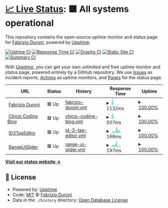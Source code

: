 # [📈 Live Status](https://status.fabrizioduroni.it): <!--live status--> **🟩 All systems operational**

This repository contains the open-source uptime monitor and status page for [Fabrizio Duroni](https://www.fabrizioduroni.it), powered by [Upptime](https://github.com/upptime/upptime).

[![Uptime CI](https://github.com/koj-co/upptime/workflows/Uptime%20CI/badge.svg)](https://github.com/koj-co/upptime/actions?query=workflow%3A%22Uptime+CI%22)
[![Response Time CI](https://github.com/koj-co/upptime/workflows/Response%20Time%20CI/badge.svg)](https://github.com/koj-co/upptime/actions?query=workflow%3A%22Response+Time+CI%22)
[![Graphs CI](https://github.com/koj-co/upptime/workflows/Graphs%20CI/badge.svg)](https://github.com/koj-co/upptime/actions?query=workflow%3A%22Graphs+CI%22)
[![Static Site CI](https://github.com/koj-co/upptime/workflows/Static%20Site%20CI/badge.svg)](https://github.com/koj-co/upptime/actions?query=workflow%3A%22Static+Site+CI%22)
[![Summary CI](https://github.com/koj-co/upptime/workflows/Summary%20CI/badge.svg)](https://github.com/koj-co/upptime/actions?query=workflow%3A%22Summary+CI%22)

With [Upptime](https://upptime.js.org), you can get your own unlimited and free uptime monitor and status page, powered entirely by a GitHub repository. We use [Issues](https://github.com/chicio/chicio.status.github.io/issues) as incident reports, [Actions](https://github.com/chicio/chicio.status.github.io/actions) as uptime monitors, and [Pages](https://status.fabrizioduroni.it) for the status page.

<!--start: status pages-->
<!-- This summary is generated by Upptime (https://github.com/upptime/upptime) -->
<!-- Do not edit this manually, your changes will be overwritten -->
<!-- prettier-ignore -->
| URL | Status | History | Response Time | Uptime |
| --- | ------ | ------- | ------------- | ------ |
| <img alt="" src="https://www.fabrizioduroni.it/assets/images/fabrizio-duroni.jpg" height="13"> [Fabrizio Duroni](https://www.fabrizioduroni.it) | 🟩 Up | [fabrizio-duroni.yml](https://github.com/chicio/chicio.status.github.io/commits/HEAD/history/fabrizio-duroni.yml) | <details><summary><img alt="Response time graph" src="./graphs/fabrizio-duroni/response-time-week.png" height="20"> 1132ms</summary><br><a href="https://status.fabrizioduroni.it/history/fabrizio-duroni"><img alt="Response time 300" src="https://img.shields.io/endpoint?url=https%3A%2F%2Fraw.githubusercontent.com%2Fchicio%2Fchicio.status.github.io%2FHEAD%2Fapi%2Ffabrizio-duroni%2Fresponse-time.json"></a><br><a href="https://status.fabrizioduroni.it/history/fabrizio-duroni"><img alt="24-hour response time 202" src="https://img.shields.io/endpoint?url=https%3A%2F%2Fraw.githubusercontent.com%2Fchicio%2Fchicio.status.github.io%2FHEAD%2Fapi%2Ffabrizio-duroni%2Fresponse-time-day.json"></a><br><a href="https://status.fabrizioduroni.it/history/fabrizio-duroni"><img alt="7-day response time 1132" src="https://img.shields.io/endpoint?url=https%3A%2F%2Fraw.githubusercontent.com%2Fchicio%2Fchicio.status.github.io%2FHEAD%2Fapi%2Ffabrizio-duroni%2Fresponse-time-week.json"></a><br><a href="https://status.fabrizioduroni.it/history/fabrizio-duroni"><img alt="30-day response time 385" src="https://img.shields.io/endpoint?url=https%3A%2F%2Fraw.githubusercontent.com%2Fchicio%2Fchicio.status.github.io%2FHEAD%2Fapi%2Ffabrizio-duroni%2Fresponse-time-month.json"></a><br><a href="https://status.fabrizioduroni.it/history/fabrizio-duroni"><img alt="1-year response time 300" src="https://img.shields.io/endpoint?url=https%3A%2F%2Fraw.githubusercontent.com%2Fchicio%2Fchicio.status.github.io%2FHEAD%2Fapi%2Ffabrizio-duroni%2Fresponse-time-year.json"></a></details> | <details><summary><a href="https://status.fabrizioduroni.it/history/fabrizio-duroni">100.00%</a></summary><a href="https://status.fabrizioduroni.it/history/fabrizio-duroni"><img alt="All-time uptime 100.00%" src="https://img.shields.io/endpoint?url=https%3A%2F%2Fraw.githubusercontent.com%2Fchicio%2Fchicio.status.github.io%2FHEAD%2Fapi%2Ffabrizio-duroni%2Fuptime.json"></a><br><a href="https://status.fabrizioduroni.it/history/fabrizio-duroni"><img alt="24-hour uptime 100.00%" src="https://img.shields.io/endpoint?url=https%3A%2F%2Fraw.githubusercontent.com%2Fchicio%2Fchicio.status.github.io%2FHEAD%2Fapi%2Ffabrizio-duroni%2Fuptime-day.json"></a><br><a href="https://status.fabrizioduroni.it/history/fabrizio-duroni"><img alt="7-day uptime 100.00%" src="https://img.shields.io/endpoint?url=https%3A%2F%2Fraw.githubusercontent.com%2Fchicio%2Fchicio.status.github.io%2FHEAD%2Fapi%2Ffabrizio-duroni%2Fuptime-week.json"></a><br><a href="https://status.fabrizioduroni.it/history/fabrizio-duroni"><img alt="30-day uptime 100.00%" src="https://img.shields.io/endpoint?url=https%3A%2F%2Fraw.githubusercontent.com%2Fchicio%2Fchicio.status.github.io%2FHEAD%2Fapi%2Ffabrizio-duroni%2Fuptime-month.json"></a><br><a href="https://status.fabrizioduroni.it/history/fabrizio-duroni"><img alt="1-year uptime 100.00%" src="https://img.shields.io/endpoint?url=https%3A%2F%2Fraw.githubusercontent.com%2Fchicio%2Fchicio.status.github.io%2FHEAD%2Fapi%2Ffabrizio-duroni%2Fuptime-year.json"></a></details>
| <img alt="" src="https://favicons.githubusercontent.com/www.fabrizioduroni.it" height="13"> [Chicio Coding Blog](https://www.fabrizioduroni.it/blog/) | 🟩 Up | [chicio-coding-blog.yml](https://github.com/chicio/chicio.status.github.io/commits/HEAD/history/chicio-coding-blog.yml) | <details><summary><img alt="Response time graph" src="./graphs/chicio-coding-blog/response-time-week.png" height="20"> 507ms</summary><br><a href="https://status.fabrizioduroni.it/history/chicio-coding-blog"><img alt="Response time 77" src="https://img.shields.io/endpoint?url=https%3A%2F%2Fraw.githubusercontent.com%2Fchicio%2Fchicio.status.github.io%2FHEAD%2Fapi%2Fchicio-coding-blog%2Fresponse-time.json"></a><br><a href="https://status.fabrizioduroni.it/history/chicio-coding-blog"><img alt="24-hour response time 35" src="https://img.shields.io/endpoint?url=https%3A%2F%2Fraw.githubusercontent.com%2Fchicio%2Fchicio.status.github.io%2FHEAD%2Fapi%2Fchicio-coding-blog%2Fresponse-time-day.json"></a><br><a href="https://status.fabrizioduroni.it/history/chicio-coding-blog"><img alt="7-day response time 507" src="https://img.shields.io/endpoint?url=https%3A%2F%2Fraw.githubusercontent.com%2Fchicio%2Fchicio.status.github.io%2FHEAD%2Fapi%2Fchicio-coding-blog%2Fresponse-time-week.json"></a><br><a href="https://status.fabrizioduroni.it/history/chicio-coding-blog"><img alt="30-day response time 152" src="https://img.shields.io/endpoint?url=https%3A%2F%2Fraw.githubusercontent.com%2Fchicio%2Fchicio.status.github.io%2FHEAD%2Fapi%2Fchicio-coding-blog%2Fresponse-time-month.json"></a><br><a href="https://status.fabrizioduroni.it/history/chicio-coding-blog"><img alt="1-year response time 77" src="https://img.shields.io/endpoint?url=https%3A%2F%2Fraw.githubusercontent.com%2Fchicio%2Fchicio.status.github.io%2FHEAD%2Fapi%2Fchicio-coding-blog%2Fresponse-time-year.json"></a></details> | <details><summary><a href="https://status.fabrizioduroni.it/history/chicio-coding-blog">100.00%</a></summary><a href="https://status.fabrizioduroni.it/history/chicio-coding-blog"><img alt="All-time uptime 100.00%" src="https://img.shields.io/endpoint?url=https%3A%2F%2Fraw.githubusercontent.com%2Fchicio%2Fchicio.status.github.io%2FHEAD%2Fapi%2Fchicio-coding-blog%2Fuptime.json"></a><br><a href="https://status.fabrizioduroni.it/history/chicio-coding-blog"><img alt="24-hour uptime 100.00%" src="https://img.shields.io/endpoint?url=https%3A%2F%2Fraw.githubusercontent.com%2Fchicio%2Fchicio.status.github.io%2FHEAD%2Fapi%2Fchicio-coding-blog%2Fuptime-day.json"></a><br><a href="https://status.fabrizioduroni.it/history/chicio-coding-blog"><img alt="7-day uptime 100.00%" src="https://img.shields.io/endpoint?url=https%3A%2F%2Fraw.githubusercontent.com%2Fchicio%2Fchicio.status.github.io%2FHEAD%2Fapi%2Fchicio-coding-blog%2Fuptime-week.json"></a><br><a href="https://status.fabrizioduroni.it/history/chicio-coding-blog"><img alt="30-day uptime 100.00%" src="https://img.shields.io/endpoint?url=https%3A%2F%2Fraw.githubusercontent.com%2Fchicio%2Fchicio.status.github.io%2FHEAD%2Fapi%2Fchicio-coding-blog%2Fuptime-month.json"></a><br><a href="https://status.fabrizioduroni.it/history/chicio-coding-blog"><img alt="1-year uptime 100.00%" src="https://img.shields.io/endpoint?url=https%3A%2F%2Fraw.githubusercontent.com%2Fchicio%2Fchicio.status.github.io%2FHEAD%2Fapi%2Fchicio-coding-blog%2Fuptime-year.json"></a></details>
| <img alt="" src="https://raw.githubusercontent.com/chicio/ID3TagEditor/master/Assets/icon-logo-background.png" height="13"> [ID3TagEditor](https://id3tageditor.fabrizioduroni.it) | 🟩 Up | [id-3-tag-editor.yml](https://github.com/chicio/chicio.status.github.io/commits/HEAD/history/id-3-tag-editor.yml) | <details><summary><img alt="Response time graph" src="./graphs/id-3-tag-editor/response-time-week.png" height="20"> 166ms</summary><br><a href="https://status.fabrizioduroni.it/history/id-3-tag-editor"><img alt="Response time 153" src="https://img.shields.io/endpoint?url=https%3A%2F%2Fraw.githubusercontent.com%2Fchicio%2Fchicio.status.github.io%2FHEAD%2Fapi%2Fid-3-tag-editor%2Fresponse-time.json"></a><br><a href="https://status.fabrizioduroni.it/history/id-3-tag-editor"><img alt="24-hour response time 76" src="https://img.shields.io/endpoint?url=https%3A%2F%2Fraw.githubusercontent.com%2Fchicio%2Fchicio.status.github.io%2FHEAD%2Fapi%2Fid-3-tag-editor%2Fresponse-time-day.json"></a><br><a href="https://status.fabrizioduroni.it/history/id-3-tag-editor"><img alt="7-day response time 166" src="https://img.shields.io/endpoint?url=https%3A%2F%2Fraw.githubusercontent.com%2Fchicio%2Fchicio.status.github.io%2FHEAD%2Fapi%2Fid-3-tag-editor%2Fresponse-time-week.json"></a><br><a href="https://status.fabrizioduroni.it/history/id-3-tag-editor"><img alt="30-day response time 139" src="https://img.shields.io/endpoint?url=https%3A%2F%2Fraw.githubusercontent.com%2Fchicio%2Fchicio.status.github.io%2FHEAD%2Fapi%2Fid-3-tag-editor%2Fresponse-time-month.json"></a><br><a href="https://status.fabrizioduroni.it/history/id-3-tag-editor"><img alt="1-year response time 153" src="https://img.shields.io/endpoint?url=https%3A%2F%2Fraw.githubusercontent.com%2Fchicio%2Fchicio.status.github.io%2FHEAD%2Fapi%2Fid-3-tag-editor%2Fresponse-time-year.json"></a></details> | <details><summary><a href="https://status.fabrizioduroni.it/history/id-3-tag-editor">100.00%</a></summary><a href="https://status.fabrizioduroni.it/history/id-3-tag-editor"><img alt="All-time uptime 100.00%" src="https://img.shields.io/endpoint?url=https%3A%2F%2Fraw.githubusercontent.com%2Fchicio%2Fchicio.status.github.io%2FHEAD%2Fapi%2Fid-3-tag-editor%2Fuptime.json"></a><br><a href="https://status.fabrizioduroni.it/history/id-3-tag-editor"><img alt="24-hour uptime 100.00%" src="https://img.shields.io/endpoint?url=https%3A%2F%2Fraw.githubusercontent.com%2Fchicio%2Fchicio.status.github.io%2FHEAD%2Fapi%2Fid-3-tag-editor%2Fuptime-day.json"></a><br><a href="https://status.fabrizioduroni.it/history/id-3-tag-editor"><img alt="7-day uptime 100.00%" src="https://img.shields.io/endpoint?url=https%3A%2F%2Fraw.githubusercontent.com%2Fchicio%2Fchicio.status.github.io%2FHEAD%2Fapi%2Fid-3-tag-editor%2Fuptime-week.json"></a><br><a href="https://status.fabrizioduroni.it/history/id-3-tag-editor"><img alt="30-day uptime 100.00%" src="https://img.shields.io/endpoint?url=https%3A%2F%2Fraw.githubusercontent.com%2Fchicio%2Fchicio.status.github.io%2FHEAD%2Fapi%2Fid-3-tag-editor%2Fuptime-month.json"></a><br><a href="https://status.fabrizioduroni.it/history/id-3-tag-editor"><img alt="1-year uptime 100.00%" src="https://img.shields.io/endpoint?url=https%3A%2F%2Fraw.githubusercontent.com%2Fchicio%2Fchicio.status.github.io%2FHEAD%2Fapi%2Fid-3-tag-editor%2Fuptime-year.json"></a></details>
| <img alt="" src="https://raw.githubusercontent.com/chicio/chicio.github.io/master/_images/range-ui-slider.png" height="13"> [RangeUISlider](https://rangeuislider.fabrizioduroni.it) | 🟩 Up | [range-ui-slider.yml](https://github.com/chicio/chicio.status.github.io/commits/HEAD/history/range-ui-slider.yml) | <details><summary><img alt="Response time graph" src="./graphs/range-ui-slider/response-time-week.png" height="20"> 197ms</summary><br><a href="https://status.fabrizioduroni.it/history/range-ui-slider"><img alt="Response time 157" src="https://img.shields.io/endpoint?url=https%3A%2F%2Fraw.githubusercontent.com%2Fchicio%2Fchicio.status.github.io%2FHEAD%2Fapi%2Frange-ui-slider%2Fresponse-time.json"></a><br><a href="https://status.fabrizioduroni.it/history/range-ui-slider"><img alt="24-hour response time 75" src="https://img.shields.io/endpoint?url=https%3A%2F%2Fraw.githubusercontent.com%2Fchicio%2Fchicio.status.github.io%2FHEAD%2Fapi%2Frange-ui-slider%2Fresponse-time-day.json"></a><br><a href="https://status.fabrizioduroni.it/history/range-ui-slider"><img alt="7-day response time 197" src="https://img.shields.io/endpoint?url=https%3A%2F%2Fraw.githubusercontent.com%2Fchicio%2Fchicio.status.github.io%2FHEAD%2Fapi%2Frange-ui-slider%2Fresponse-time-week.json"></a><br><a href="https://status.fabrizioduroni.it/history/range-ui-slider"><img alt="30-day response time 172" src="https://img.shields.io/endpoint?url=https%3A%2F%2Fraw.githubusercontent.com%2Fchicio%2Fchicio.status.github.io%2FHEAD%2Fapi%2Frange-ui-slider%2Fresponse-time-month.json"></a><br><a href="https://status.fabrizioduroni.it/history/range-ui-slider"><img alt="1-year response time 157" src="https://img.shields.io/endpoint?url=https%3A%2F%2Fraw.githubusercontent.com%2Fchicio%2Fchicio.status.github.io%2FHEAD%2Fapi%2Frange-ui-slider%2Fresponse-time-year.json"></a></details> | <details><summary><a href="https://status.fabrizioduroni.it/history/range-ui-slider">100.00%</a></summary><a href="https://status.fabrizioduroni.it/history/range-ui-slider"><img alt="All-time uptime 100.00%" src="https://img.shields.io/endpoint?url=https%3A%2F%2Fraw.githubusercontent.com%2Fchicio%2Fchicio.status.github.io%2FHEAD%2Fapi%2Frange-ui-slider%2Fuptime.json"></a><br><a href="https://status.fabrizioduroni.it/history/range-ui-slider"><img alt="24-hour uptime 100.00%" src="https://img.shields.io/endpoint?url=https%3A%2F%2Fraw.githubusercontent.com%2Fchicio%2Fchicio.status.github.io%2FHEAD%2Fapi%2Frange-ui-slider%2Fuptime-day.json"></a><br><a href="https://status.fabrizioduroni.it/history/range-ui-slider"><img alt="7-day uptime 100.00%" src="https://img.shields.io/endpoint?url=https%3A%2F%2Fraw.githubusercontent.com%2Fchicio%2Fchicio.status.github.io%2FHEAD%2Fapi%2Frange-ui-slider%2Fuptime-week.json"></a><br><a href="https://status.fabrizioduroni.it/history/range-ui-slider"><img alt="30-day uptime 100.00%" src="https://img.shields.io/endpoint?url=https%3A%2F%2Fraw.githubusercontent.com%2Fchicio%2Fchicio.status.github.io%2FHEAD%2Fapi%2Frange-ui-slider%2Fuptime-month.json"></a><br><a href="https://status.fabrizioduroni.it/history/range-ui-slider"><img alt="1-year uptime 100.00%" src="https://img.shields.io/endpoint?url=https%3A%2F%2Fraw.githubusercontent.com%2Fchicio%2Fchicio.status.github.io%2FHEAD%2Fapi%2Frange-ui-slider%2Fuptime-year.json"></a></details>

<!--end: status pages-->

[**Visit our status website →**](https://status.fabrizioduroni.it)

## 📄 License

- Powered by: [Upptime](https://github.com/upptime/upptime)
- Code: [MIT](./LICENSE) © [Fabrizio Duroni](https://www.fabrizioduroni.it)
- Data in the `./history` directory: [Open Database License](https://opendatacommons.org/licenses/odbl/1-0/)
